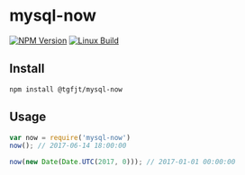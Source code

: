 # mysql-now

[![NPM Version][npm-image]][npm-url]
[![Linux Build][travis-image]][travis-url]

## Install

`npm install @tgfjt/mysql-now`

## Usage

```js
var now = require('mysql-now')
now(); // 2017-06-14 18:00:00

now(new Date(Date.UTC(2017, 0))); // 2017-01-01 00:00:00
```

[npm-image]: https://img.shields.io/npm/v/@tgfjt/mysql-now.svg
[npm-url]: https://npmjs.org/package/@tgfjt/mysql-now
[travis-image]: https://img.shields.io/travis/tgfjt/mysql-now/master.svg?label=linux
[travis-url]: https://travis-ci.org/tgfjt/mysql-now
